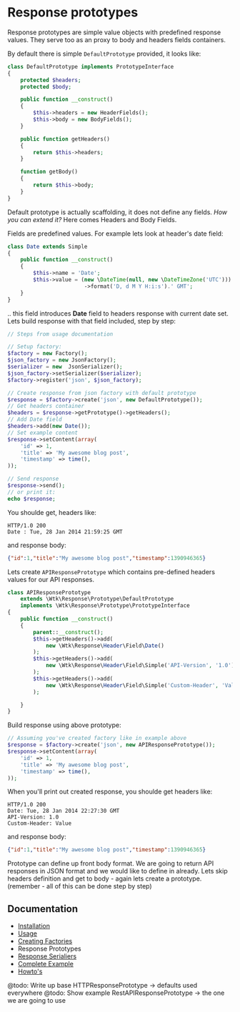 # Response prototypes

Response prototypes are simple value objects with predefined response values. They serve too as an proxy to body and headers fields containers.

By default there is simple `DefaultPrototype` provided, it looks like:

```php
class DefaultPrototype implements PrototypeInterface
{
    protected $headers;
    protected $body;

    public function __construct()
    {
        $this->headers = new HeaderFields();
        $this->body = new BodyFields();
    }

    public function getHeaders()
    {
        return $this->headers;
    }

    function getBody()
    {
        return $this->body;
    }
}
```
Default prototype is actually scaffolding, it does not define any fields.
*How you can extend it?* Here comes Headers and Body Fields.

Fields are predefined values. For example lets look at header's date field:
```php
class Date extends Simple
{
    public function __construct()
    {
        $this->name = 'Date';
		$this->value = (new \DateTime(null, new \DateTimeZone('UTC')))
        				->format('D, d M Y H:i:s').' GMT';
    }
}
```

.. this field introduces **Date** field to headers response with current date set.
Lets build response with that field included, step by step:

```php
// Steps from usage documentation

// Setup factory:
$factory = new Factory();
$json_factory = new JsonFactory();
$serializer = new  JsonSerializer();
$json_factory->setSerializer($serializer);
$factory->register('json', $json_factory);

// Create response from json factory with default prototype
$response = $factory->create('json', new DefaultPrototype());
// Get headers container
$headers = $response->getPrototype()->getHeaders();
// Add Date field
$headers->add(new Date());
// Set example content
$response->setContent(array(
    'id' => 1,
    'title' => 'My awesome blog post',
    'timestamp' => time(),
));

// Send response
$response->send();
// or print it:
echo $response;
```
You shoulde get, headers like:
```
HTTP/1.0 200
Date : Tue, 28 Jan 2014 21:59:25 GMT
```
and response body:
```json
{"id":1,"title":"My awesome blog post","timestamp":1390946365}
```

Lets create `APIResponsePrototype` which contains pre-defined headers values for our API responses.
```php
class APIResponsePrototype
    extends \Wtk\Response\Prototype\DefaultPrototype
    implements \Wtk\Response\Prototype\PrototypeInterface
{
    public function __construct()
    {
        parent::__construct();
        $this->getHeaders()->add(
        	new \Wtk\Response\Header\Field\Date()
        );
        $this->getHeaders()->add(
            new \Wtk\Response\Header\Field\Simple('API-Version', '1.0')
        );
        $this->getHeaders()->add(
            new \Wtk\Response\Header\Field\Simple('Custom-Header', 'Value')
        );

    }
}
```
Build response using above prototype:
```php
// Assuming you've created factory like in example above
$response = $factory->create('json', new APIResponsePrototype());
$response->setContent(array(
    'id' => 1,
    'title' => 'My awesome blog post',
    'timestamp' => time(),
));
```

When you'll print out created response, you shoulde get headers like:
```
HTTP/1.0 200
Date: Tue, 28 Jan 2014 22:27:30 GMT
API-Version: 1.0
Custom-Header: Value
```
and response body:
```json
{"id":1,"title":"My awesome blog post","timestamp":1390946365}
```

Prototype can define up front body format. We are going to return API responses in JSON format and we would like to define in already. Lets skip headers definition and get to body - again lets create a prototype. (remember - all of this can be done step by step)




## Documentation

* [Installation](installation.md)
* [Usage](usage.md)
* [Creating Factories](creating_factories.md)
* Response Prototypes
* [Response Serialiers](creating_serializers.md)
* [Complete Example](complete_example.md)
* [Howto's](howto.md)

@todo: Write up base HTTPResponsePrototype -> defaults used everywhere
@todo: Show example RestAPIResponsePrototype -> the one we are going to use

